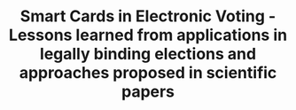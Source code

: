 ---
title: "Smart Cards in Electronic Voting - Lessons learned from applications in legally binding elections and approaches proposed in scientific papers"
collection: publications
permalink: /publications/2012-07-Smart-Cards-in-Electronic-Voting-Lessons-learned-from-applications-in-legally-binding-elections-and-approaches-proposed-in-scientific-papers
venue: 'In the proceedings of 5th International Conference on Electronic Voting (EVOTE 2012)'
paperurl: 'https://dl.gi.de/items/5415fdab-1805-4cc9-9730-2a2b36a0a575'
citation: ' <b>Jurlind Budurushi</b>,  Stephan Neumann,  Melanie Volkamer, &quot;Smart Cards in Electronic Voting - Lessons learned from applications in legally binding elections and approaches proposed in scientific papers.&quot; In the proceedings of 5th International Conference on Electronic Voting (EVOTE 2012)'
---